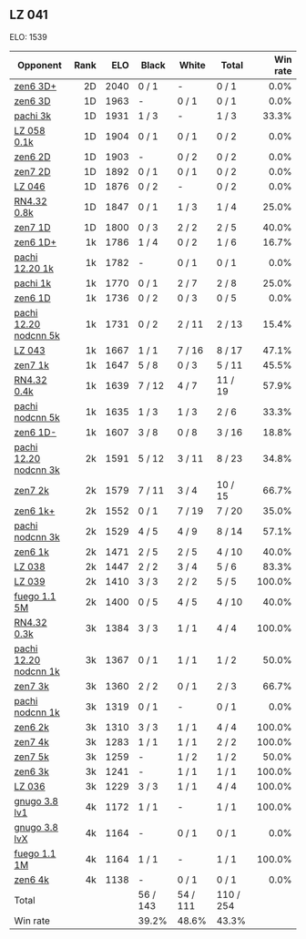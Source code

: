 ## LZ 041 ##

ELO: 1539

Opponent | Rank | ELO | Black | White | Total | Win rate
---------|-----:|----:|-------|-------|-------|-------:
[zen6 3D+](zen6%203D+.md) | 2D | 2040 | 0 / 1 | - | 0 / 1 | 0.0%
[zen6 3D](zen6%203D.md) | 1D | 1963 | - | 0 / 1 | 0 / 1 | 0.0%
[pachi 3k](pachi%203k.md) | 1D | 1931 | 1 / 3 | - | 1 / 3 | 33.3%
[LZ 058 0.1k](LZ%20058%200.1k.md) | 1D | 1904 | 0 / 1 | 0 / 1 | 0 / 2 | 0.0%
[zen6 2D](zen6%202D.md) | 1D | 1903 | - | 0 / 2 | 0 / 2 | 0.0%
[zen7 2D](zen7%202D.md) | 1D | 1892 | 0 / 1 | 0 / 1 | 0 / 2 | 0.0%
[LZ 046](LZ%20046.md) | 1D | 1876 | 0 / 2 | - | 0 / 2 | 0.0%
[RN4.32 0.8k](RN4.32%200.8k.md) | 1D | 1847 | 0 / 1 | 1 / 3 | 1 / 4 | 25.0%
[zen7 1D](zen7%201D.md) | 1D | 1800 | 0 / 3 | 2 / 2 | 2 / 5 | 40.0%
[zen6 1D+](zen6%201D+.md) | 1k | 1786 | 1 / 4 | 0 / 2 | 1 / 6 | 16.7%
[pachi 12.20 1k](pachi%2012.20%201k.md) | 1k | 1782 | - | 0 / 1 | 0 / 1 | 0.0%
[pachi 1k](pachi%201k.md) | 1k | 1770 | 0 / 1 | 2 / 7 | 2 / 8 | 25.0%
[zen6 1D](zen6%201D.md) | 1k | 1736 | 0 / 2 | 0 / 3 | 0 / 5 | 0.0%
[pachi 12.20 nodcnn 5k](pachi%2012.20%20nodcnn%205k.md) | 1k | 1731 | 0 / 2 | 2 / 11 | 2 / 13 | 15.4%
[LZ 043](LZ%20043.md) | 1k | 1667 | 1 / 1 | 7 / 16 | 8 / 17 | 47.1%
[zen7 1k](zen7%201k.md) | 1k | 1647 | 5 / 8 | 0 / 3 | 5 / 11 | 45.5%
[RN4.32 0.4k](RN4.32%200.4k.md) | 1k | 1639 | 7 / 12 | 4 / 7 | 11 / 19 | 57.9%
[pachi nodcnn 5k](pachi%20nodcnn%205k.md) | 1k | 1635 | 1 / 3 | 1 / 3 | 2 / 6 | 33.3%
[zen6 1D-](zen6%201D-.md) | 1k | 1607 | 3 / 8 | 0 / 8 | 3 / 16 | 18.8%
[pachi 12.20 nodcnn 3k](pachi%2012.20%20nodcnn%203k.md) | 2k | 1591 | 5 / 12 | 3 / 11 | 8 / 23 | 34.8%
[zen7 2k](zen7%202k.md) | 2k | 1579 | 7 / 11 | 3 / 4 | 10 / 15 | 66.7%
[zen6 1k+](zen6%201k+.md) | 2k | 1552 | 0 / 1 | 7 / 19 | 7 / 20 | 35.0%
[pachi nodcnn 3k](pachi%20nodcnn%203k.md) | 2k | 1529 | 4 / 5 | 4 / 9 | 8 / 14 | 57.1%
[zen6 1k](zen6%201k.md) | 2k | 1471 | 2 / 5 | 2 / 5 | 4 / 10 | 40.0%
[LZ 038](LZ%20038.md) | 2k | 1447 | 2 / 2 | 3 / 4 | 5 / 6 | 83.3%
[LZ 039](LZ%20039.md) | 2k | 1410 | 3 / 3 | 2 / 2 | 5 / 5 | 100.0%
[fuego 1.1 5M](fuego%201.1%205M.md) | 2k | 1400 | 0 / 5 | 4 / 5 | 4 / 10 | 40.0%
[RN4.32 0.3k](RN4.32%200.3k.md) | 3k | 1384 | 3 / 3 | 1 / 1 | 4 / 4 | 100.0%
[pachi 12.20 nodcnn 1k](pachi%2012.20%20nodcnn%201k.md) | 3k | 1367 | 0 / 1 | 1 / 1 | 1 / 2 | 50.0%
[zen7 3k](zen7%203k.md) | 3k | 1360 | 2 / 2 | 0 / 1 | 2 / 3 | 66.7%
[pachi nodcnn 1k](pachi%20nodcnn%201k.md) | 3k | 1319 | 0 / 1 | - | 0 / 1 | 0.0%
[zen6 2k](zen6%202k.md) | 3k | 1310 | 3 / 3 | 1 / 1 | 4 / 4 | 100.0%
[zen7 4k](zen7%204k.md) | 3k | 1283 | 1 / 1 | 1 / 1 | 2 / 2 | 100.0%
[zen7 5k](zen7%205k.md) | 3k | 1259 | - | 1 / 2 | 1 / 2 | 50.0%
[zen6 3k](zen6%203k.md) | 3k | 1241 | - | 1 / 1 | 1 / 1 | 100.0%
[LZ 036](LZ%20036.md) | 3k | 1229 | 3 / 3 | 1 / 1 | 4 / 4 | 100.0%
[gnugo 3.8 lv1](gnugo%203.8%20lv1.md) | 4k | 1172 | 1 / 1 | - | 1 / 1 | 100.0%
[gnugo 3.8 lvX](gnugo%203.8%20lvX.md) | 4k | 1164 | - | 0 / 1 | 0 / 1 | 0.0%
[fuego 1.1 1M](fuego%201.1%201M.md) | 4k | 1164 | 1 / 1 | - | 1 / 1 | 100.0%
[zen6 4k](zen6%204k.md) | 4k | 1138 | - | 0 / 1 | 0 / 1 | 0.0%
Total | | | 56 / 143 | 54 / 111 | 110 / 254 | 
Win rate| | | 39.2% | 48.6% | 43.3% | 
